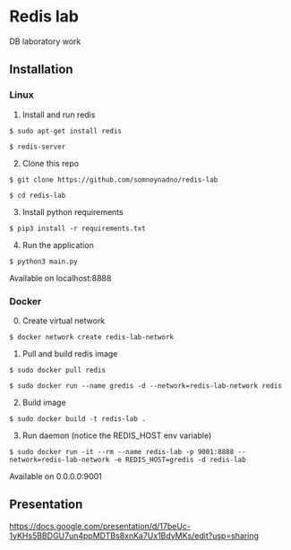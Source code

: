 # Redis lab

DB laboratory work

## Installation

### Linux

1. Install and run redis

```$ sudo apt-get install redis```

```$ redis-server```

2. Clone this repo

```$ git clone https://github.com/somnoynadno/redis-lab```

```$ cd redis-lab```

3. Install python requirements

```$ pip3 install -r requirements.txt```

4. Run the application 

```$ python3 main.py```

Available on localhost:8888

### Docker

0. Create virtual network

```$ docker network create redis-lab-network```

1. Pull and build redis image

```$ sudo docker pull redis```

```$ sudo docker run --name gredis -d --network=redis-lab-network redis```

2. Build image

```$ sudo docker build -t redis-lab .```

3. Run daemon (notice the REDIS_HOST env variable)

```$ sudo docker run -it --rm --name redis-lab -p 9001:8888 --network=redis-lab-network -e REDIS_HOST=gredis -d redis-lab```

Available on 0.0.0.0:9001

## Presentation

https://docs.google.com/presentation/d/17beUc-1yKHs5BBDGU7un4ppMDTBs8xnKa7Ux1BdyMKs/edit?usp=sharing